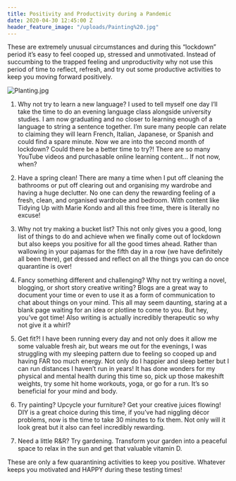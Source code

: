 ```yaml
---
title: Positivity and Productivity during a Pandemic
date: 2020-04-30 12:45:00 Z
header_feature_image: "/uploads/Painting%20.jpg"
---
```


These are extremely unusual circumstances and during this “lockdown” period it’s easy to feel cooped up, stressed and unmotivated. Instead of succumbing to the trapped feeling and unproductivity why not use this period of time to reflect, refresh, and try out some productive activities to keep you moving forward positively. 

![Planting.jpg](/uploads/Planting.jpg)

1. Why not try to learn a new language? I used to tell myself one day I’ll take the time to do an evening language class alongside university studies. I am now graduating and no closer to learning enough of a language to string a sentence together. I’m sure many people can relate to claiming they will learn French, Italian, Japanese, or Spanish and could find a spare minute. Now we are into the second month of lockdown? Could there be a better time to try?! There are so many YouTube videos and purchasable online learning content… If not now, when?

2. Have a spring clean! There are many a time when I put off cleaning the bathrooms or put off clearing out and organising my wardrobe and having a huge declutter. No one can deny the rewarding feeling of a fresh, clean, and organised wardrobe and bedroom. With content like Tidying Up with Marie Kondo and all this free time, there is literally no excuse!

3. Why not try making a bucket list? This not only gives you a good, long list of things to do and achieve when we finally come out of lockdown but also keeps you positive for all the good times ahead. Rather than wallowing in your pajamas for the fifth day in a row (we have definitely all been there), get dressed and reflect on all the things you can do once quarantine is over! 

4. Fancy something different and challenging? Why not try writing a novel, blogging, or short story creative writing? Blogs are a great way to document your time or even to use it as a form of communication to chat about things on your mind. This all may seem daunting, staring at a blank page waiting for an idea or plotline to come to you. But hey, you’ve got time! Also writing is actually incredibly therapeutic so why not give it a whirl? 

5. Get fit?! I have been running every day and not only does it allow me some valuable fresh air, but wears me out for the evenings, I was struggling with my sleeping pattern due to feeling so cooped up and having FAR too much energy. Not only do I happier and sleep better but I can run distances I haven’t run in years! It has done wonders for my physical and mental health during this time so, pick up those makeshift weights, try some hit home workouts, yoga, or go for a run. It’s so beneficial for your mind and body. 

6. Try painting? Upcycle your furniture? Get your creative juices flowing! DIY is a great choice during this time, if you’ve had niggling décor problems, now is the time to take 30 minutes to fix them. Not only will it look great but it also can feel incredibly rewarding. 

7. Need a little R&R? Try gardening. Transform your garden into a peaceful space to relax in the sun and get that valuable vitamin D.

These are only a few quarantining activities to keep you positive. Whatever keeps you motivated and HAPPY during these testing times!
